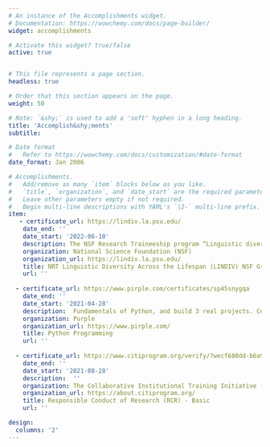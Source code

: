 ```yaml
---
# An instance of the Accomplishments widget.
# Documentation: https://wowchemy.com/docs/page-builder/
widget: accomplishments

# Activate this widget? true/false
active: true


# This file represents a page section.
headless: true

# Order that this section appears on the page.
weight: 50

# Note: `&shy;` is used to add a 'soft' hyphen in a long heading.
title: 'Accomplish&shy;ments'
subtitle:

# Date format
#   Refer to https://wowchemy.com/docs/customization/#date-format
date_format: Jan 2006

# Accomplishments.
#   Add/remove as many `item` blocks below as you like.
#   `title`, `organization`, and `date_start` are the required parameters.
#   Leave other parameters empty if not required.
#   Begin multi-line descriptions with YAML's `|2-` multi-line prefix.
item:
   - certificate_url: https://lindiv.la.psu.edu/
    date_end: ''
    date_start: '2022-06-10'
    description: The NSF Research Traineeship program “Linguistic diversity across the lifespan: Transforming training to advance human-technology interaction” (LinDiv) is a two-year graduate certificate program that educates a new generation of experts in human-technology interaction who can create technological innovations that benefit a broad range of linguistically and culturally diverse language users of different ages and of different abilities.
    organization: National Science Foundation (NSF)
    organization_url: https://lindiv.la.psu.edu/
    title: NRT Linguistic Diversity Across the Lifespan (LINDIV) NSF Graduate Fellowship 
    url: ''
    
  - certificate_url: https://www.pirple.com/certificates/sp45snygqa
    date_end: ''
    date_start: '2021-04-28'
    description:  Fundamentals of Python, and build 3 real projects. Covers Variables, Functions, Statements, Lists, Loops, Sets, Dictionaries, I/O, Classes, Libraries, Error-Handling and more.
    organization: Purple
    organization_url: https://www.pirple.com/
    title: Python Programming
    url: ''
    
  - certificate_url: https://www.citiprogram.org/verify/?wecf680dd-b6a9-40f2-a8f4-cb567061cd59-44300524
    date_end: ''
    date_start: '2021-08-28'
    description:  ''
    organization: The Collaborative Institutional Training Initiative (CITI Program)
    organization_url: https://about.citiprogram.org/
    title: Responsible Conduct of Research (RCR) - Basic
    url: ''

design:
  columns: '2'
---
```

